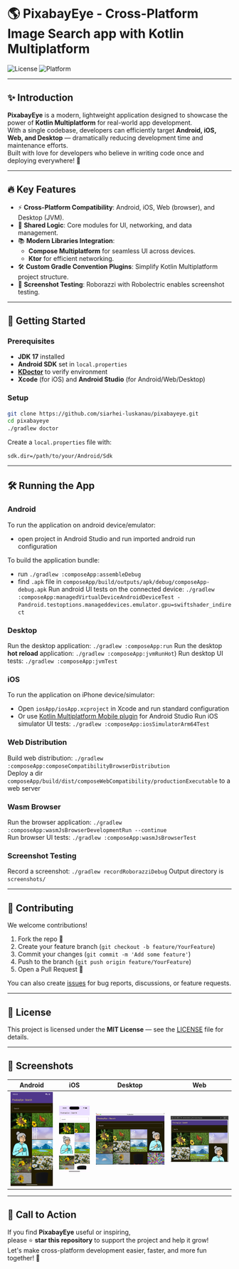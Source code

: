 # 🌎 PixabayEye - Cross-Platform Image Search app with Kotlin Multiplatform

![License](https://img.shields.io/github/license/siarhei-luskanau/pixabayeye)
![Platform](https://img.shields.io/badge/platform-Android%20%7C%20iOS%20%7C%20Web%20%7C%20Desktop-blue)

---

## ✨ Introduction

**PixabayEye** is a modern, lightweight application designed to showcase the power of **Kotlin Multiplatform** for real-world app development.  
With a single codebase, developers can efficiently target **Android, iOS, Web, and Desktop** — dramatically reducing development time and maintenance efforts.  
Built with love for developers who believe in writing code once and deploying everywhere! 🚀

---

## 🔥 Key Features

- ⚡ **Cross-Platform Compatibility**: Android, iOS, Web (browser), and Desktop (JVM).
- 💬 **Shared Logic**: Core modules for UI, networking, and data management.
- 📚 **Modern Libraries Integration**:
    - **Compose Multiplatform** for seamless UI across devices.
    - **Ktor** for efficient networking.
- 🛠 **Custom Gradle Convention Plugins**: Simplify Kotlin Multiplatform project structure.
- 📸 **Screenshot Testing**: Roborazzi with Robolectric enables screenshot testing.

---

## 🚀 Getting Started

### Prerequisites

- **JDK 17** installed
- **Android SDK** set in `local.properties`
- **[KDoctor](https://github.com/Kotlin/kdoctor)** to verify environment
- **Xcode** (for iOS) and **Android Studio** (for Android/Web/Desktop)

### Setup

```bash
git clone https://github.com/siarhei-luskanau/pixabayeye.git
cd pixabayeye
./gradlew doctor
```

Create a `local.properties` file with:

```properties
sdk.dir=/path/to/your/Android/Sdk
```

---

## 🛠 Running the App

### Android
To run the application on android device/emulator:
- open project in Android Studio and run imported android run configuration

To build the application bundle:
- run `./gradlew :composeApp:assembleDebug`
- find `.apk` file in `composeApp/build/outputs/apk/debug/composeApp-debug.apk`
  Run android UI tests on the connected device: `./gradlew :composeApp:managedVirtualDeviceAndroidDeviceTest -Pandroid.testoptions.manageddevices.emulator.gpu=swiftshader_indirect`

### Desktop
Run the desktop application: `./gradlew :composeApp:run`
Run the desktop **hot reload** application: `./gradlew :composeApp:jvmRunHot`)
Run desktop UI tests: `./gradlew :composeApp:jvmTest`

### iOS
To run the application on iPhone device/simulator:
- Open `iosApp/iosApp.xcproject` in Xcode and run standard configuration
- Or use [Kotlin Multiplatform Mobile plugin](https://plugins.jetbrains.com/plugin/14936-kotlin-multiplatform-mobile) for Android Studio
  Run iOS simulator UI tests: `./gradlew :composeApp:iosSimulatorArm64Test`

### Web Distribution
Build web distribution: `./gradlew :composeApp:composeCompatibilityBrowserDistribution`  
Deploy a dir `composeApp/build/dist/composeWebCompatibility/productionExecutable` to a web server

### Wasm Browser
Run the browser application: `./gradlew :composeApp:wasmJsBrowserDevelopmentRun --continue`  
Run browser UI tests: `./gradlew :composeApp:wasmJsBrowserTest`

### Screenshot Testing
Record a screenshot: `./gradlew recordRoborazziDebug`
Output directory is `screenshots/`

---

## 🤝 Contributing

We welcome contributions!

1. Fork the repo 🍴
2. Create your feature branch (`git checkout -b feature/YourFeature`)
3. Commit your changes (`git commit -m 'Add some feature'`)
4. Push to the branch (`git push origin feature/YourFeature`)
5. Open a Pull Request 🚀

You can also create [issues](https://github.com/siarhei-luskanau/pixabayeye/issues) for bug reports, discussions, or feature requests.

---

## 📜 License

This project is licensed under the **MIT License** — see the [LICENSE](https://github.com/siarhei-luskanau/pixabayeye/blob/main/LICENSE) file for details.

---

## 📸 Screenshots

| Android | iOS | Desktop | Web |
|:-------:|:---:|:-------:|:---:|
| ![Android Screenshot](composeApp/android.png) | ![iOS Screenshot](composeApp/ios.png) | ![Desktop Screenshot](composeApp/desktop.png) | ![Web Screenshot](composeApp/web.png) |

---

## 🌟 Call to Action

If you find **PixabayEye** useful or inspiring,  
please ⭐ **star this repository** to support the project and help it grow!  
Let's make cross-platform development easier, faster, and more fun together! 🚀
